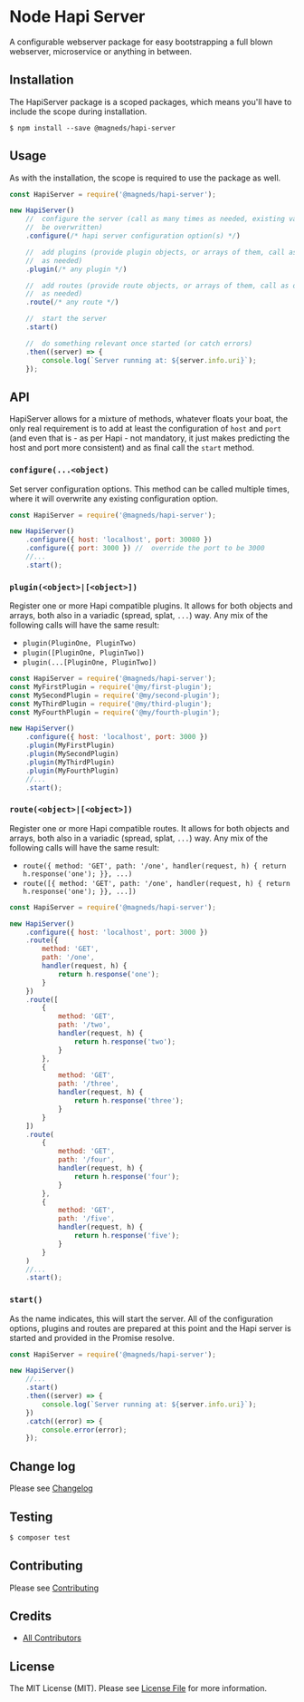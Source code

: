 # Node Hapi Server

A configurable webserver package for easy bootstrapping a full blown webserver, microservice or anything in between.

## Installation

The HapiServer package is a scoped packages, which means you'll have to include the scope during installation.

```
$ npm install --save @magneds/hapi-server
```

## Usage

As with the installation, the scope is required to use the package as well.

```js
const HapiServer = require('@magneds/hapi-server');

new HapiServer()
	//  configure the server (call as many times as needed, existing value will
	//  be overwritten)
	.configure(/* hapi server configuration option(s) */)

	//  add plugins (provide plugin objects, or arrays of them, call as often
	//  as needed)
	.plugin(/* any plugin */)

	//  add routes (provide route objects, or arrays of them, call as often
	//  as needed)
	.route(/* any route */)

	//  start the server
	.start()

	//  do something relevant once started (or catch errors)
	.then((server) => {
		console.log(`Server running at: ${server.info.uri}`);
	});
```

## API

HapiServer allows for a mixture of methods, whatever floats your boat, the only real requirement is to add at least the configuration of `host` and `port` (and even that is - as per Hapi - not mandatory, it just makes predicting the host and port more consistent) and as final call the `start` method.

### `configure(...<object)`

Set server configuration options. This method can be called multiple times, where it will overwrite any existing configuration option.

```js
const HapiServer = require('@magneds/hapi-server');

new HapiServer()
	.configure({ host: 'localhost', port: 30080 })
	.configure({ port: 3000 }) //  override the port to be 3000
	//...
	.start();
```

### `plugin(<object>|[<object>])`

Register one or more Hapi compatible plugins. It allows for both objects and arrays, both also in a variadic (spread, splat, `...`) way.
Any mix of the following calls will have the same result:

-   `plugin(PluginOne, PluginTwo)`
-   `plugin([PluginOne, PluginTwo])`
-   `plugin(...[PluginOne, PluginTwo])`

```js
const HapiServer = require('@magneds/hapi-server');
const MyFirstPlugin = require('@my/first-plugin');
const MySecondPlugin = require('@my/second-plugin');
const MyThirdPlugin = require('@my/third-plugin');
const MyFourthPlugin = require('@my/fourth-plugin');

new HapiServer()
	.configure({ host: 'localhost', port: 3000 })
	.plugin(MyFirstPlugin)
	.plugin(MySecondPlugin)
	.plugin(MyThirdPlugin)
	.plugin(MyFourthPlugin)
	//...
	.start();
```

### `route(<object>|[<object>])`

Register one or more Hapi compatible routes. It allows for both objects and arrays, both also in a variadic (spread, splat, `...`) way.
Any mix of the following calls will have the same result:

-   `route({ method: 'GET', path: '/one', handler(request, h) { return h.response('one'); }}, ...)`
-   `route([{ method: 'GET', path: '/one', handler(request, h) { return h.response('one'); }}, ...])`

```js
const HapiServer = require('@magneds/hapi-server');

new HapiServer()
	.configure({ host: 'localhost', port: 3000 })
	.route({
		method: 'GET',
		path: '/one',
		handler(request, h) {
			return h.response('one');
		}
	})
	.route([
		{
			method: 'GET',
			path: '/two',
			handler(request, h) {
				return h.response('two');
			}
		},
		{
			method: 'GET',
			path: '/three',
			handler(request, h) {
				return h.response('three');
			}
		}
	])
	.route(
		{
			method: 'GET',
			path: '/four',
			handler(request, h) {
				return h.response('four');
			}
		},
		{
			method: 'GET',
			path: '/five',
			handler(request, h) {
				return h.response('five');
			}
		}
	)
	//...
	.start();
```

### `start()`

As the name indicates, this will start the server. All of the configuration options, plugins and routes are prepared at this point and the Hapi server is started and provided in the Promise resolve.

```js
const HapiServer = require('@magneds/hapi-server');

new HapiServer()
	//...
	.start()
	.then((server) => {
		console.log(`Server running at: ${server.info.uri}`);
	})
	.catch((error) => {
		console.error(error);
	});
```

## Change log

Please see [Changelog](CHANGELOG.md)

## Testing
```bash
$ composer test
```

## Contributing

Please see [Contributing](CONTRIBUTING.md)


## Credits

- [All Contributors][link-contributors]

## License

The MIT License (MIT). Please see [License File](LICENSE.md) for more information.

[link-contributors]: ../../contributors
